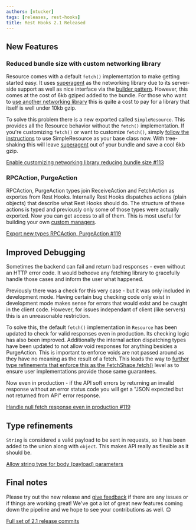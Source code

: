 ```yaml
---
authors: [ntucker]
tags: [releases, rest-hooks]
title: Rest Hooks 2.1 Released
---
```


## New Features

### Reduced bundle size with custom networking library

Resource comes with a default `fetch()` implementation to make getting started easy.
It uses [superagent](http://visionmedia.github.io/superagent/) as the networking library
due to its server-side support as well as nice interface via the [builder pattern](https://en.wikipedia.org/wiki/Builder_pattern).
However, this comes at the cost of 6kb gziped added to the bundle. For those who want
to [use another networking library](https://resthooks.io/docs/2.2/guides/custom-networking) this is quite a cost to pay for a library that itself
is well under 10kb gzip.

To solve this problem there is a new exported called `SimpleResource`. This provides
all the Resource behavior without the `fetch()` implementation. If you're customizing
`fetch()` or want to customize `fetch()`, simply [follow the instructions](https://resthooks.io/docs/2.2/guides/custom-networking) to use
SimpleResource as your base class now. With tree-shaking this will leave [superagent](http://visionmedia.github.io/superagent/)
out of your bundle and save a cool 6kb gzip.

[Enable customizing networking library reducing bundle size #113](https://github.com/coinbase/rest-hooks/pull/113)

<!--truncate-->

### RPCAction, PurgeAction

RPCAction, PurgeAction types join ReceiveAction and FetchAction as exportes from Rest Hooks.
Internally Rest Hooks dispatches actions (plain objects) that describe what Rest Hooks should do.
The structure of these actions is typed and previously only some of those types were actually
exported. Now you can get access to all of them. This is most useful for building your own [custom
managers](https://resthooks.io/docs/2.2/api/Manager).

[Export new types RPCAction, PurgeAction #119](https://github.com/coinbase/rest-hooks/pull/119)


## Improved Debugging

Sometimes the backend can fail and return bad responses - even without an HTTP error code.
It would behoove any fetching library to gracefully handle those cases and inform the user what
happened.

Previously there was a check for this very case - but it was only included in development mode.
Having certain bug checking code only exist in development mode makes sense for errors that
would exist and be caught in the client code. However, for issues independant of client (like
servers) this is an unreasonable restriction.

To solve this, the default `fetch()` implementation in `Resource` has been updated to
check for valid responses even in production. Its checking logic has also been improved.
Additionally the internal action dispatching types have been updated to not allow void
responses for anything besides a PurgeAction. This is important to enforce voids are not
passed around as they have no meaning as the result of a fetch. This leads the way to [further
type refinements that enforce this as the FetchShape.fetch()](https://github.com/coinbase/rest-hooks/issues/120)
level as to ensure user implementations provide those same guarantees.

Now even in production - if the API soft errors by returning an invalid response without
an error status code you will get a "JSON expected but not returned from API" error response.

[Handle null fetch response even in production #119](https://github.com/coinbase/rest-hooks/pull/119)

## Type refinements

`String` is considered a valid payload to be sent in requests, so it has been added to the union along
with `object`. This makes API really as flexible as it should be.

[Allow string type for body (payload) parameters ](https://github.com/coinbase/rest-hooks/pull/116)


## Final notes

Please try out the new release and [give feedback](https://github.com/coinbase/rest-hooks/issues)
if there are any issues or if things are working great! We've got a lot of great new features
coming down the pipeline and we hope to see your contributions as well. 😊

[Full set of 2.1 release commits](https://github.com/coinbase/rest-hooks/releases/tag/2.1.0)
